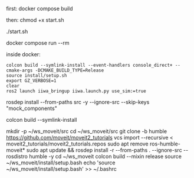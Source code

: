 first:
docker compose build


then:
chmod +x start.sh

./start.sh

docker compose run --rm 

inside docker: 

    colcon build --symlink-install --event-handlers console_direct+ --cmake-args -DCMAKE_BUILD_TYPE=Release
    source install/setup.sh
    export GZ_VERBOSE=1
    clear
    ros2 launch iiwa_bringup iiwa.launch.py use_sim:=true


rosdep install --from-paths src -y --ignore-src --skip-keys "mock_components"

colcon build --symlink-install

mkdir -p ~/ws_moveit/src
cd ~/ws_moveit/src
git clone -b humble  https://github.com/moveit/moveit2_tutorials
vcs import --recursive < moveit2_tutorials/moveit2_tutorials.repos
sudo apt remove ros-humble-moveit*
sudo apt update && rosdep install -r --from-paths . --ignore-src --rosdistro humble -y
cd ~/ws_moveit
colcon build --mixin release
source ~/ws_moveit/install/setup.bash
 echo 'source ~/ws_moveit/install/setup.bash' >> ~/.bashrc